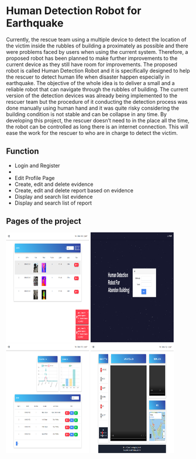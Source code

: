 # Human Detection Robot for Earthquake

Currently, the rescue team using a multiple device to detect the location of the victim inside the rubbles of building a proximately as possible and there were problems faced by users when using the current system. Therefore, a proposed robot has been planned to make further improvements to the current device as they still have room for improvements. The proposed robot is called Human Detection Robot and it is specifically designed to help the rescuer to detect human life when disaster happen especially in earthquake. The objective of the whole idea is to deliver a small and a reliable robot that can navigate through the rubbles of building. The current version of the detection devices was already being implemented to the rescuer team but the procedure of it conducting the detection process was done manually using human hand and it was quite risky considering the building condition is not stable and can be collapse in any time. By developing this project, the rescuer doesn’t need to in the place all the time, the robot can be controlled as long there is an internet connection. This will ease the work for the rescuer to who are in charge to detect the victim. 

## Function

* Login and Register
* 
* Edit Profile Page 
* Create, edit and delete evidence
* Create, edit and delete report based on evidence
* Display and search list evidence 
* Display and search list of report

## Pages of the project

<img src="https://github.com/JkOpie/FYP/blob/master/public/img/project/evidence.png" width="45%" height="300"></img> <img src="https://github.com/JkOpie/FYP/blob/master/public/img/project/frontpage.png" width="45%" height="300"></img> <img src="https://github.com/JkOpie/FYP/blob/master/public/img/project/reportpage.png" width="45%" height="300"></img>  <img src="https://github.com/JkOpie/FYP/blob/master/public/img/project/statuspage.png" width="45%" height="300"></img> 




